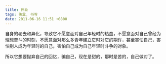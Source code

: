 ```yaml
---
title: 伟业
tags: 伟业, 书写
date: 2011-06-16 11:51 +0800
---
```



自身的老去和异化，导致它不愿意面对自己年轻时的热血，不愿意面对自己曾经为理想奋斗的时刻，不愿意面对那么多青年建立它时对它的期许，甚至害怕自己，害怕别人成为年轻时的自己，害怕自己成为自己年轻时斗争的对象。

所以它想要抛弃自己的回忆，骗自己，现在是甜的，那时是苦的，自己做对了。

